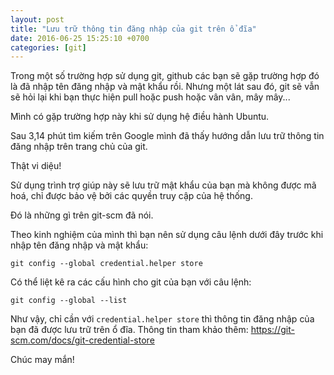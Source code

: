```yaml
---
layout: post
title: "Lưu trữ thông tin đăng nhập của git trên ổ đĩa"
date: 2016-06-25 15:25:10 +0700
categories: [git]
---
```


Trong một số trường hợp sử dụng git, github các bạn sẽ gặp trường hợp đó là đã nhập tên đăng nhập và mật khẩu rồi. Nhưng một lát sau đó, git sẽ vẫn sẽ hỏi lại khi bạn thực hiện pull hoặc push hoặc vân vân, mây mây...

Mình có gặp trường hợp này khi sử dụng hệ điều hành Ubuntu.

Sau 3,14 phút tìm kiếm trên Google mình đã thấy hướng dẫn lưu trữ thông tin đăng nhập trên trang chủ của git.

Thật vi diệu!

Sử dụng trình trợ giúp này sẽ lưu trữ mật khẩu của bạn mà không được mã hoá, chỉ được bảo vệ bởi các quyền truy cập của hệ thống.

Đó là những gì trên git-scm đã nói.

Theo kinh nghiệm của mình thì bạn nên sử dụng câu lệnh dưới đây trước khi nhập tên đăng nhập và mật khẩu:
```git
git config --global credential.helper store
```

Có thể liệt kê ra các cấu hình cho git của bạn với câu lệnh:
```git
git config --global --list
```

Như vậy, chỉ cần với `credential.helper store` thì thông tin đăng nhập của bạn đã được lưu trữ trên ổ đĩa.
Thông tin tham khảo thêm:
https://git-scm.com/docs/git-credential-store

Chúc may mắn!
